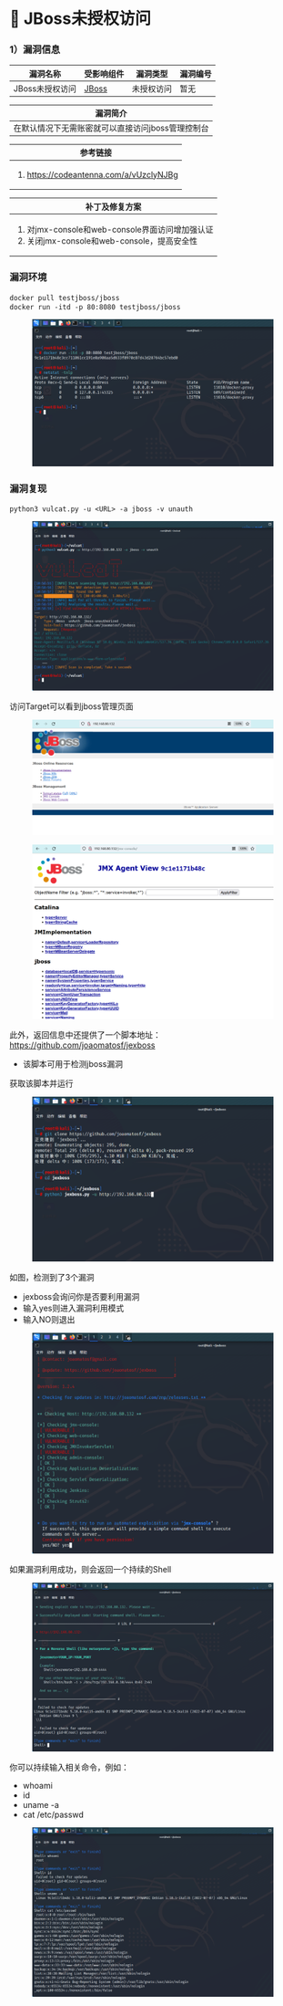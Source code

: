 # 💛 JBoss未授权访问

### 1）漏洞信息

|漏洞名称	|受影响组件	|漏洞类型	|漏洞编号	|
|--	|--	|--	|--	|
|JBoss未授权访问	|[JBoss](https://www.jboss.org)	|未授权访问	|暂无	|

|漏洞简介	|
|--	|
|在默认情况下无需账密就可以直接访问jboss管理控制台	|

|参考链接	|
|--	|
|<ol><li><a href="https://codeantenna.com/a/vUzclyNJBg">https://codeantenna.com/a/vUzclyNJBg</a></li></ol>	|

|补丁及修复方案	|
|--	|
|<ol><li>对jmx-console和web-console界面访问增加强认证</li><li>关闭jmx-console和web-console，提高安全性</li></ol>	|


### 漏洞环境

```
docker pull testjboss/jboss
docker run -itd -p 80:8080 testjboss/jboss
```

<figure><img src="../../../static/imgs/vulns-jboss/unauth/01.png" alt=""><figcaption></figcaption></figure>


### 漏洞复现

```
python3 vulcat.py -u <URL> -a jboss -v unauth
```

<figure><img src="../../../static/imgs/vulns-jboss/unauth/02.png" alt=""><figcaption></figcaption></figure>

访问Target可以看到jboss管理页面
<figure><img src="../../../static/imgs/vulns-jboss/unauth/03.png" alt=""><figcaption></figcaption></figure>

<figure><img src="../../../static/imgs/vulns-jboss/unauth/04.png" alt=""><figcaption></figcaption></figure>

此外，返回信息中还提供了一个脚本地址：https://github.com/joaomatosf/jexboss
* 该脚本可用于检测jboss漏洞

获取该脚本并运行
<figure><img src="../../../static/imgs/vulns-jboss/unauth/05.png" alt=""><figcaption></figcaption></figure>

如图，检测到了3个漏洞
* jexboss会询问你是否要利用漏洞
* 输入yes则进入漏洞利用模式
* 输入NO则退出
<figure><img src="../../../static/imgs/vulns-jboss/unauth/07.png" alt=""><figcaption></figcaption></figure>

如果漏洞利用成功，则会返回一个持续的Shell
<figure><img src="../../../static/imgs/vulns-jboss/unauth/08.png" alt=""><figcaption></figcaption></figure>

你可以持续输入相关命令，例如：
* whoami
* id
* uname -a
* cat /etc/passwd
<figure><img src="../../../static/imgs/vulns-jboss/unauth/09.png" alt=""><figcaption></figcaption></figure>
